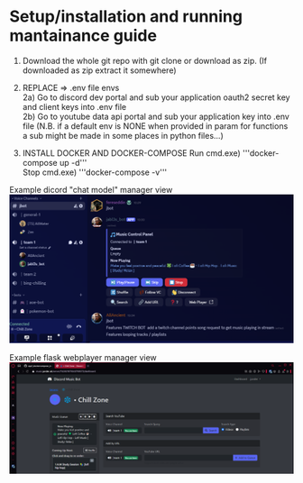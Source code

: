 # Setup/installation and running mantainance guide  
  
1) Download the whole git repo with git clone or download as zip. (If downloaded as zip extract it somewhere)  
  
2) REPLACE => .env file envs  
  2a) Go to discord dev portal and sub your application oauth2 secret key and client keys into .env file  
  2b) Go to youtube data api portal and sub your application key into .env file
(N.B. if a default env is NONE when provided in param for functions a sub might be made in some places in python files...)    
  
4) INSTALL DOCKER AND DOCKER-COMPOSE
   Run cmd.exe) '''docker-compose up -d'''  
   Stop cmd.exe) '''docker-compose -v'''  
  
Example dicord "chat model" manager view  
![Model Image 1](READMEresources/discord_chat_model_example.png)  
  
Example flask webplayer manager view  
![Webplayer Image 1](READMEresources/flask_webapp_example.png)    
